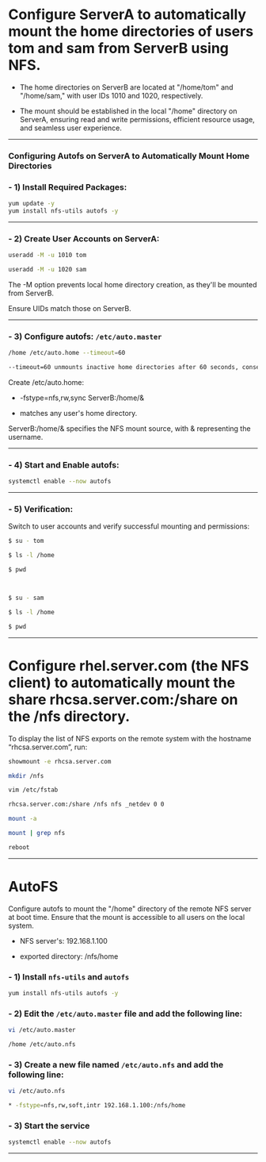 # Configure ServerA to automatically mount the home directories of users tom and sam from ServerB using NFS.

- The home directories on ServerB are located at "/home/tom" and "/home/sam," with user IDs 1010 and 1020, respectively.

- The mount should be established in the local "/home" directory on ServerA, ensuring read and write permissions, efficient resource usage, and seamless user experience.


________________________________________________________________________________________________


### Configuring Autofs on ServerA to Automatically Mount Home Directories



### - 1) Install Required Packages:

```bash
yum update -y
yum install nfs-utils autofs -y
```

________________________________________________________________________________________________

### - 2) Create User Accounts on ServerA:

```bash
useradd -M -u 1010 tom

useradd -M -u 1020 sam
```
The -M option prevents local home directory creation, as they'll be mounted from ServerB.

Ensure UIDs match those on ServerB.

________________________________________________________________________________________________


### - 3) Configure autofs: `/etc/auto.master`

```bash
/home /etc/auto.home --timeout=60

--timeout=60 unmounts inactive home directories after 60 seconds, conserving resources.
```


Create /etc/auto.home:

* -fstype=nfs,rw,sync ServerB:/home/&

* matches any user's home directory.

ServerB:/home/& specifies the NFS mount source, with & representing the username.


________________________________________________________________________________________________

### - 4) Start and Enable autofs:

```bash
systemctl enable --now autofs
```

________________________________________________________________________________________________

### - 5) Verification:

Switch to user accounts and verify successful mounting and permissions:

```bash
$ su - tom

$ ls -l /home

$ pwd



$ su - sam

$ ls -l /home

$ pwd
```




________________________________________________________________________________________________


# Configure rhel.server.com (the NFS client) to automatically mount the share rhcsa.server.com:/share on the /nfs directory.


To display the list of NFS exports on the remote system with the hostname “rhcsa.server.com”, run:

```bash
showmount -e rhcsa.server.com
```


```bash
mkdir /nfs
```

```bash
vim /etc/fstab

rhcsa.server.com:/share /nfs nfs _netdev 0 0
```


```bash
mount -a

mount | grep nfs

reboot
```



________________________________________________________________________________________________




# AutoFS

Configure autofs to mount the "/home" directory of the remote NFS server at boot time. Ensure that the mount is accessible to all users on the local system.


- NFS server's: 192.168.1.100

- exported directory: /nfs/home



### - 1) Install `nfs-utils` and `autofs`

```bash
yum install nfs-utils autofs -y
```


### - 2) Edit the `/etc/auto.master` file and add the following line:

```bash
vi /etc/auto.master

/home /etc/auto.nfs
```


### - 3) Create a new file named `/etc/auto.nfs` and add the following line:

```bash
vi /etc/auto.nfs

* -fstype=nfs,rw,soft,intr 192.168.1.100:/nfs/home
```


### - 3) Start the service

```bash
systemctl enable --now autofs
```


________________________________________________________________________________________________
